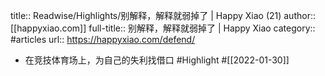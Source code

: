 title:: Readwise/Highlights/别解释，解释就弱掉了 | Happy Xiao (21)
author:: [[happyxiao.com]]
full-title:: 别解释，解释就弱掉了 | Happy Xiao
category:: #articles
url:: https://happyxiao.com/defend/

- 在竞技体育场上，为自己的失利找借口 #Highlight #[[2022-01-30]]